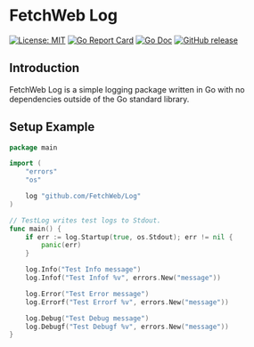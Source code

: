 # FetchWeb Log

[![License: MIT](https://img.shields.io/badge/License-MIT-yellow.svg)](https://opensource.org/licenses/MIT)
[![Go Report Card](https://goreportcard.com/badge/github.com/FetchWeb/Log)](https://goreportcard.com/report/github.com/FetchWeb/Log)
[![Go Doc](https://img.shields.io/badge/godoc-reference-blue.svg?style=flat-square)](https://godoc.org/github.com/FetchWeb/Log)
[![GitHub release](https://img.shields.io/github/release/FetchWeb/Email.svg)](https://github.com/FetchWeb/Log/releases)

## Introduction
FetchWeb Log is a simple logging package written in Go with no dependencies outside of the Go standard library.

## Setup Example
```go
package main

import (
	"errors"
	"os"

	log "github.com/FetchWeb/Log"
)

// TestLog writes test logs to Stdout.
func main() {
	if err := log.Startup(true, os.Stdout); err != nil {
		panic(err)
	}

	log.Info("Test Info message")
	log.Infof("Test Infof %v", errors.New("message"))

	log.Error("Test Error message")
	log.Errorf("Test Errorf %v", errors.New("message"))

	log.Debug("Test Debug message")
	log.Debugf("Test Debugf %v", errors.New("message"))
}
```